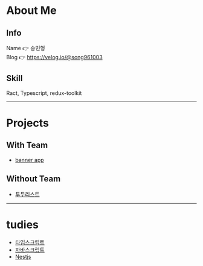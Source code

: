 # About Me
## Info
Name 👉 송민형  
Blog 👉 https://velog.io/@song961003  

## Skill
Ract, Typescript, redux-toolkit

---

# Projects
## With Team
- [banner app](https://github.com/preCrew/banner_create_app)

## Without Team
- [투두리스트](https://github.com/Doosies/todoList-page/)

---

# tudies
- [타입스크립트](https://github.com/Doosies/StudyRecord/tree/master/TypescriptBasic)
- [자바스크립트](https://github.com/Doosies/StudyRecord/tree/master/JavscriptCore)
- [Nestjs](https://github.com/Doosies/StudyRecord/tree/master/Nest)
